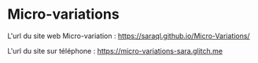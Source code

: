 # Micro-variations

L'url du site web Micro-variation : https://saraql.github.io/Micro-Variations/

L'url du site sur téléphone : https://micro-variations-sara.glitch.me
